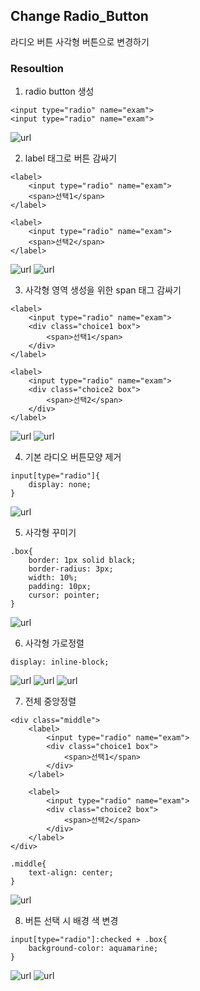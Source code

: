 ## Change Radio_Button ##
라디오 버튼 사각형 버튼으로 변경하기

### Resoultion
1. radio button 생성
~~~
<input type="radio" name="exam">
<input type="radio" name="exam">
~~~
![url](./img/1.png)

2. label 태그로 버튼 감싸기
~~~
<label>
    <input type="radio" name="exam">
    <span>선택1</span>
</label>

<label>
    <input type="radio" name="exam">
    <span>선택2</span>
</label>
~~~
![url](./img/2.png)
![url](./img/3.png)

3. 사각형 영역 생성을 위한 span 태그 감싸기
~~~
<label>
    <input type="radio" name="exam">
    <div class="choice1 box">
        <span>선택1</span>
    </div>
</label>

<label>
    <input type="radio" name="exam">
    <div class="choice2 box">
        <span>선택2</span>
    </div>
</label>
~~~
![url](./img/4.png)
![url](./img/5.png)

4. 기본 라디오 버튼모양 제거
~~~
input[type="radio"]{
    display: none;
}
~~~
![url](./img/6.png)

5. 사각형 꾸미기
~~~
.box{
    border: 1px solid black;
    border-radius: 3px;
    width: 10%;
    padding: 10px;
    cursor: pointer;
}
~~~
![url](./img/7.png)

6. 사각형 가로정렬
~~~
display: inline-block;
~~~
![url](./img/8.png)
![url](./img/9.png)
![url](./img/10.png)

7. 전체 중앙정렬
~~~
<div class="middle">
    <label>
        <input type="radio" name="exam">
        <div class="choice1 box">
            <span>선택1</span>
        </div>
    </label>

    <label>
        <input type="radio" name="exam">
        <div class="choice2 box">
            <span>선택2</span>
        </div>
    </label>
</div>
~~~
~~~
.middle{
    text-align: center;
}
~~~
![url](./img/11.png)

8. 버튼 선택 시 배경 색 변경
~~~
input[type="radio"]:checked + .box{
    background-color: aquamarine;
}
~~~
![url](./img/12.png)
![url](./img/13.png)
